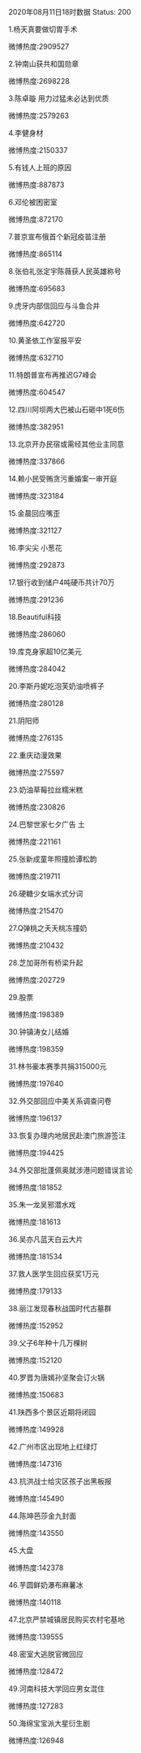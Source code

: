 2020年08月11日18时数据
Status: 200

1.杨天真要做切胃手术

微博热度:2909527

2.钟南山获共和国勋章

微博热度:2698228

3.陈卓璇 用力过猛未必达到优质

微博热度:2579263

4.李健身材

微博热度:2150337

5.有钱人上班的原因

微博热度:887873

6.邓伦被困密室

微博热度:872170

7.普京宣布俄首个新冠疫苗注册

微博热度:865114

8.张伯礼张定宇陈薇获人民英雄称号

微博热度:695683

9.虎牙内部信回应与斗鱼合并

微博热度:642720

10.黄圣依工作室报平安

微博热度:632710

11.特朗普宣布再推迟G7峰会

微博热度:604547

12.四川阿坝两大巴被山石砸中1死6伤

微博热度:382951

13.北京开办民宿或需经其他业主同意

微博热度:337866

14.赖小民受贿贪污重婚案一审开庭

微博热度:323184

15.金晨回应嘴歪

微博热度:321127

16.李尖尖 小葱花

微博热度:292873

17.银行收到储户4吨硬币共计70万

微博热度:291236

18.Beautiful科技

微博热度:286060

19.库克身家超10亿美元

微博热度:284042

20.李斯丹妮吃泡芙奶油喷裤子

微博热度:280128

21.阴阳师

微博热度:276135

22.重庆动漫效果

微博热度:275597

23.奶油草莓拉丝糯米糕

微博热度:230826

24.巴黎世家七夕广告 土

微博热度:221161

25.张新成童年照撞脸谭松韵

微博热度:219711

26.硬糖少女端水式分词

微博热度:215470

27.Q弹桃之夭夭桃冻撞奶

微博热度:210432

28.芝加哥所有桥梁升起

微博热度:202729

29.股票

微博热度:198389

30.钟镇涛女儿结婚

微博热度:198359

31.林书豪本赛季共捐315000元

微博热度:197640

32.外交部回应中美关系调查问卷

微博热度:196137

33.恢复办理内地居民赴澳门旅游签注

微博热度:194425

34.外交部批蓬佩奥就涉港问题错误言论

微博热度:181852

35.朱一龙吴邪潜水戏

微博热度:181613

36.吴亦凡蓝天白云大片

微博热度:181534

37.救人医学生回应获奖1万元

微博热度:179133

38.丽江发现春秋战国时代古墓群

微博热度:152952

39.父子6年种十几万棵树

微博热度:152120

40.罗晋为唐嫣孙坚聚会订火锅

微博热度:150683

41.陕西多个景区近期将闭园

微博热度:149928

42.广州市区出现地上红绿灯

微博热度:147316

43.抗洪战士给灾区孩子出黑板报

微博热度:145490

44.陈坤芭莎金九封面

微博热度:143550

45.大盘

微博热度:142378

46.芋圆鲜奶瀑布麻薯冰

微博热度:140118

47.北京严禁城镇居民购买农村宅基地

微博热度:139555

48.密室大逃脱官微回应

微博热度:128472

49.河南科技大学回应男女混住

微博热度:127283

50.海绵宝宝派大星衍生剧

微博热度:126948

